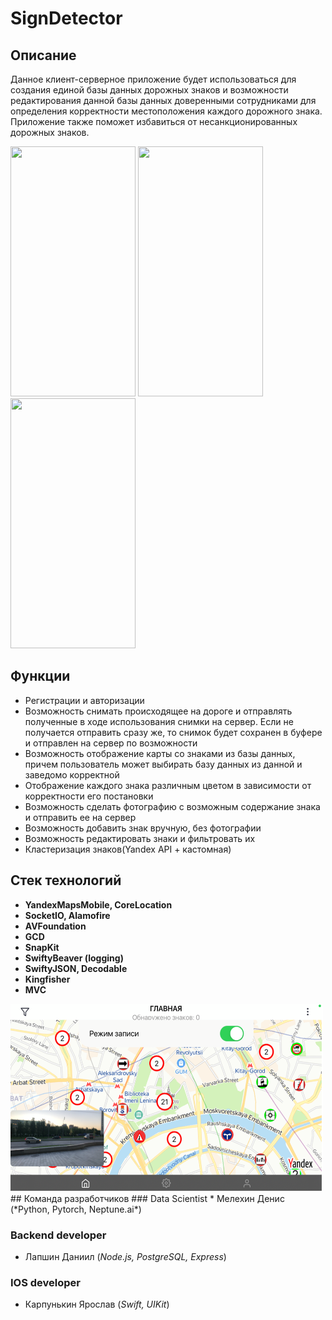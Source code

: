 # SignDetector
## **Описание**
Данное клиент-серверное приложение будет использоваться для создания единой базы данных дорожных знаков и возможности редактирования данной базы данных доверенными сотрудниками для определения корректности местоположения каждого дорожного знака. Приложение также поможет избавиться от несанкционированных дорожных знаков.


<img src="./Demo/Main_app.gif" width="200" height="400" />            <img src="./Demo/Neural_video.gif"  width="200" height="400"/>            <img src="./Demo/Neural_photo.gif"  width="200" height="400"/>
## **Функции**
* Регистрации и авторизации 
* Возможность снимать происходящее на дороге и отправлять полученные в ходе использования снимки на сервер. Если не получается отправить сразу же, то снимок будет сохранен в буфере и отправлен на сервер по возможности
* Возможность отображение карты со знаками из базы данных, причем пользователь может выбирать базу данных из данной и заведомо корректной
* Отображение каждого знака различным цветом в зависимости от корректности его постановки
* Возможность сделать фотографию с возможным содержание знака и отправить ее на сервер
* Возможность добавить знак вручную, без фотографии
* Возможность редактировать знаки и фильтровать их
* Кластеризация знаков(Yandex API + кастомная)
## **Стек технологий**
* **YandexMapsMobile, CoreLocation**
* **SocketIO, Alamofire**
* **AVFoundation**
* **GCD**
* **SnapKit**
* **SwiftyBeaver (logging)**
* **SwiftyJSON, Decodable**
* **Kingfisher**
* **MVC**
<img src="./Demo/SignDetector_image.png" width="500" height="300" />   
## Команда разработчиков
### Data Scientist
* Мелехин Денис (*Python, Pytorch, Neptune.ai*)

### Backend developer
* Лапшин Даниил (*Node.js, PostgreSQL, Express*)

### IOS developer
* Карпунькин Ярослав (*Swift, UIKit*)
